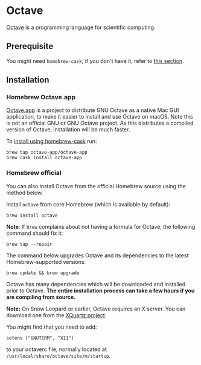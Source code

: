 # Octave

[Octave](https://www.gnu.org/software/octave/) is a programming language for scientific computing.

## Prerequisite

You might need `homebrew-cask`; if you don't have it, refer to [this section](../Homebrew/Cask.md).

## Installation

### Homebrew Octave.app

[Octave.app](https://octave-app.org) is a project to distribute GNU Octave as a native Mac GUI application, to make it easier to install and use Octave on macOS. Note this is not an official GNU or GNU Octave project.
As this distributes a compiled version of Octave, installation will be much faster.

To [install using homebrew-cask](https://octave-app.org/#installing-with-homebrew-cask) run:

    brew tap octave-app/octave-app
    brew cask install octave-app

### Homebrew official

You can also install Octave from the official Homebrew source using the method below.

Install `octave` from core Homebrew (which is available by default):

    brew install octave

**Note**: If `brew` complains about not having a formula for Octave, the following command should fix it:

    brew tap --repair

The command below upgrades Octave and its dependencies to the latest Homebrew-supported versions:

    brew update && brew upgrade

Octave has many dependencies which will be downloaded and installed prior to Octave. **The entire installation process can take a few hours if you are compiling from source.**

**Note:** On Snow Leopard or earlier, Octave requires an X server. You can download one from the [XQuartz project](https://www.xquartz.org/).

You might find that you need to add:

    setenv ("GNUTERM", "X11")

to your octaverc file, normally located at `/usr/local/share/octave/site/m/startup`.
